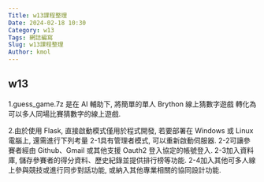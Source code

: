 ```yaml
---
Title: w13課程整理
Date: 2024-02-18 10:30
Category: w13
Tags: 網誌編寫
Slug: w13課程整理
Author: kmol
---
```


## w13
1.guess_game.7z 是在 AI 輔助下, 將簡單的單人 Brython 線上猜數字遊戲 轉化為可以多人同場比賽猜數字的線上遊戲.

2.由於使用 Flask, 直接啟動模式僅用於程式開發, 若要部署在 Windows 或 Linux 電腦上, 還需進行下列考量
  2-1具有管理者模式, 可以重新啟動伺服器.
  2-2可讓參賽者經由 Github、Gmail 或其他支援 Oauth2 登入協定的帳號登入.
  2-3加入資料庫, 儲存參賽者的得分資料、歷史紀錄並提供排行榜等功能.
  2-4加入其他可多人線上參與競技或進行同步對話功能, 或納入其他專業相關的協同設計功能.
